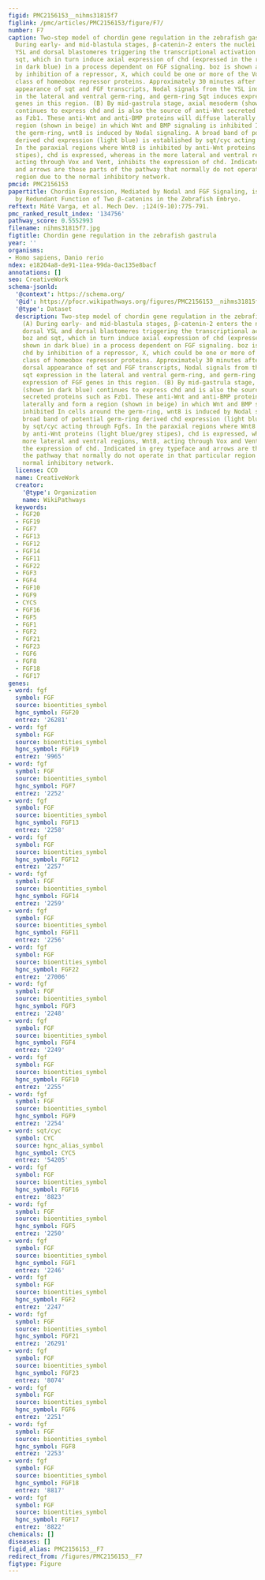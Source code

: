 ```yaml
---
figid: PMC2156153__nihms31815f7
figlink: /pmc/articles/PMC2156153/figure/F7/
number: F7
caption: Two-step model of chordin gene regulation in the zebrafish gastrula. (A)
  During early- and mid-blastula stages, β-catenin-2 enters the nuclei of the dorsal
  YSL and dorsal blastomeres triggering the transcriptional activation of boz and
  sqt, which in turn induce axial expression of chd (expressed in the region shown
  in dark blue) in a process dependent on FGF signaling. boz is shown activating chd
  by inhibition of a repressor, X, which could be one or more of the Vox/Vent/Ved
  class of homeobox repressor proteins. Approximately 30 minutes after the first dorsal
  appearance of sqt and FGF transcripts, Nodal signals from the YSL induce sqt expression
  in the lateral and ventral germ-ring, and germ-ring Sqt induces expression of FGF
  genes in this region. (B) By mid-gastrula stage, axial mesoderm (shown in dark blue)
  continues to express chd and is also the source of anti-Wnt secreted proteins such
  as Fzb1. These anti-Wnt and anti-BMP proteins will diffuse laterally and form a
  region (shown in beige) in which Wnt and BMP signaling is inhibited In cells around
  the germ-ring, wnt8 is induced by Nodal signaling. A broad band of potential germ-ring
  derived chd expression (light blue) is established by sqt/cyc acting through Fgfs.
  In the paraxial regions where Wnt8 is inhibited by anti-Wnt proteins (light blue/grey
  stipes), chd is expressed, whereas in the more lateral and ventral regions, Wnt8,
  acting through Vox and Vent, inhibits the expression of chd. Indicated in grey typeface
  and arrows are those parts of the pathway that normally do not operate in that particular
  region due to the normal inhibitory network.
pmcid: PMC2156153
papertitle: Chordin Expression, Mediated by Nodal and FGF Signaling, is Restricted
  by Redundant Function of Two β-catenins in the Zebrafish Embryo.
reftext: Máté Varga, et al. Mech Dev. ;124(9-10):775-791.
pmc_ranked_result_index: '134756'
pathway_score: 0.5552993
filename: nihms31815f7.jpg
figtitle: Chordin gene regulation in the zebrafish gastrula
year: ''
organisms:
- Homo sapiens, Danio rerio
ndex: e18204a8-de91-11ea-99da-0ac135e8bacf
annotations: []
seo: CreativeWork
schema-jsonld:
  '@context': https://schema.org/
  '@id': https://pfocr.wikipathways.org/figures/PMC2156153__nihms31815f7.html
  '@type': Dataset
  description: Two-step model of chordin gene regulation in the zebrafish gastrula.
    (A) During early- and mid-blastula stages, β-catenin-2 enters the nuclei of the
    dorsal YSL and dorsal blastomeres triggering the transcriptional activation of
    boz and sqt, which in turn induce axial expression of chd (expressed in the region
    shown in dark blue) in a process dependent on FGF signaling. boz is shown activating
    chd by inhibition of a repressor, X, which could be one or more of the Vox/Vent/Ved
    class of homeobox repressor proteins. Approximately 30 minutes after the first
    dorsal appearance of sqt and FGF transcripts, Nodal signals from the YSL induce
    sqt expression in the lateral and ventral germ-ring, and germ-ring Sqt induces
    expression of FGF genes in this region. (B) By mid-gastrula stage, axial mesoderm
    (shown in dark blue) continues to express chd and is also the source of anti-Wnt
    secreted proteins such as Fzb1. These anti-Wnt and anti-BMP proteins will diffuse
    laterally and form a region (shown in beige) in which Wnt and BMP signaling is
    inhibited In cells around the germ-ring, wnt8 is induced by Nodal signaling. A
    broad band of potential germ-ring derived chd expression (light blue) is established
    by sqt/cyc acting through Fgfs. In the paraxial regions where Wnt8 is inhibited
    by anti-Wnt proteins (light blue/grey stipes), chd is expressed, whereas in the
    more lateral and ventral regions, Wnt8, acting through Vox and Vent, inhibits
    the expression of chd. Indicated in grey typeface and arrows are those parts of
    the pathway that normally do not operate in that particular region due to the
    normal inhibitory network.
  license: CC0
  name: CreativeWork
  creator:
    '@type': Organization
    name: WikiPathways
  keywords:
  - FGF20
  - FGF19
  - FGF7
  - FGF13
  - FGF12
  - FGF14
  - FGF11
  - FGF22
  - FGF3
  - FGF4
  - FGF10
  - FGF9
  - CYCS
  - FGF16
  - FGF5
  - FGF1
  - FGF2
  - FGF21
  - FGF23
  - FGF6
  - FGF8
  - FGF18
  - FGF17
genes:
- word: fgf
  symbol: FGF
  source: bioentities_symbol
  hgnc_symbol: FGF20
  entrez: '26281'
- word: fgf
  symbol: FGF
  source: bioentities_symbol
  hgnc_symbol: FGF19
  entrez: '9965'
- word: fgf
  symbol: FGF
  source: bioentities_symbol
  hgnc_symbol: FGF7
  entrez: '2252'
- word: fgf
  symbol: FGF
  source: bioentities_symbol
  hgnc_symbol: FGF13
  entrez: '2258'
- word: fgf
  symbol: FGF
  source: bioentities_symbol
  hgnc_symbol: FGF12
  entrez: '2257'
- word: fgf
  symbol: FGF
  source: bioentities_symbol
  hgnc_symbol: FGF14
  entrez: '2259'
- word: fgf
  symbol: FGF
  source: bioentities_symbol
  hgnc_symbol: FGF11
  entrez: '2256'
- word: fgf
  symbol: FGF
  source: bioentities_symbol
  hgnc_symbol: FGF22
  entrez: '27006'
- word: fgf
  symbol: FGF
  source: bioentities_symbol
  hgnc_symbol: FGF3
  entrez: '2248'
- word: fgf
  symbol: FGF
  source: bioentities_symbol
  hgnc_symbol: FGF4
  entrez: '2249'
- word: fgf
  symbol: FGF
  source: bioentities_symbol
  hgnc_symbol: FGF10
  entrez: '2255'
- word: fgf
  symbol: FGF
  source: bioentities_symbol
  hgnc_symbol: FGF9
  entrez: '2254'
- word: sqt/cyc
  symbol: CYC
  source: hgnc_alias_symbol
  hgnc_symbol: CYCS
  entrez: '54205'
- word: fgf
  symbol: FGF
  source: bioentities_symbol
  hgnc_symbol: FGF16
  entrez: '8823'
- word: fgf
  symbol: FGF
  source: bioentities_symbol
  hgnc_symbol: FGF5
  entrez: '2250'
- word: fgf
  symbol: FGF
  source: bioentities_symbol
  hgnc_symbol: FGF1
  entrez: '2246'
- word: fgf
  symbol: FGF
  source: bioentities_symbol
  hgnc_symbol: FGF2
  entrez: '2247'
- word: fgf
  symbol: FGF
  source: bioentities_symbol
  hgnc_symbol: FGF21
  entrez: '26291'
- word: fgf
  symbol: FGF
  source: bioentities_symbol
  hgnc_symbol: FGF23
  entrez: '8074'
- word: fgf
  symbol: FGF
  source: bioentities_symbol
  hgnc_symbol: FGF6
  entrez: '2251'
- word: fgf
  symbol: FGF
  source: bioentities_symbol
  hgnc_symbol: FGF8
  entrez: '2253'
- word: fgf
  symbol: FGF
  source: bioentities_symbol
  hgnc_symbol: FGF18
  entrez: '8817'
- word: fgf
  symbol: FGF
  source: bioentities_symbol
  hgnc_symbol: FGF17
  entrez: '8822'
chemicals: []
diseases: []
figid_alias: PMC2156153__F7
redirect_from: /figures/PMC2156153__F7
figtype: Figure
---
```

